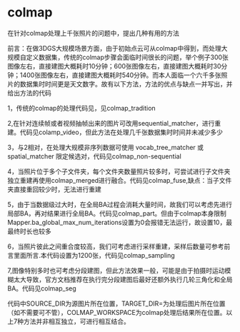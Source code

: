 # colmap
在针对colmap处理上千张照片的问题中，提出几种有用的方法

前言：在做3DGS大规模场景方面，由于初始点云可从colmap中得到，而处理大规模自定义数据集，传统的colmap步骤会面临时间很长的问题，举个例子300张图像左右，直接建图大概耗时10分钟；600张图像左右，直接建图大概耗时30分钟；1400张图像左右，直接建图大概耗时540分钟。而本人面临一个六千多张照片的数据集时时间更是天文数字。故有以下方法，方法的优点与缺点一并写出，并给出方法的代码

1，传统的colmap的处理代码见，见colmap_tradition

2,在针对连续帧或者视频抽帧出来的图片可改用sequential_matcher，进行重建。代码见colamp_video，但此方法在处理几千张数据集时时间并未减少多少

3，与2相对，在处理大规模非序列数据可使用 vocab_tree_matcher 或 spatial_matcher 限定候选对，代码见colmap_non-sequential

4，当照片位于多个子文件夹，每个文件夹数量照片较多时，可尝试进行子文件夹独立重建再使用colmap_merged进行融合。代码见colmap_fuse,缺点：当子文件夹直接重回较少时，无法进行重建

5，由于当数据级过大时，在全局BA过程会消耗大量时间，故我们可以考虑先进行局部BA，再对结果进行全局BA。代码见colmap_part。但由于colmap本身限制Mapper.ba_global_max_num_iterations设置为0会报错无法运行，故设置10，最最终时长也较多

6，当照片彼此之间重合度较高，我们可考虑进行采样重建，采样后数量可参考前言里面所言.本代码设置为1200张，代码见colmap_sampling

7,图像特别多时也可考虑分段建图，但此方法效果一般，可能是由于拍摄时运动模糊太大导致，官方文档推荐在执行完分段建图后最好还额外执行几轮三角化和全局BA。代码见colmap_seg

代码中SOURCE_DIR为源图片所在位置，TARGET_DIR=为处理后图片所在位置（如不需要可不管），COLMAP_WORKSPACE为colmap处理后结果所在位置。以上7种方法并非相互独立，可进行相互结合。
